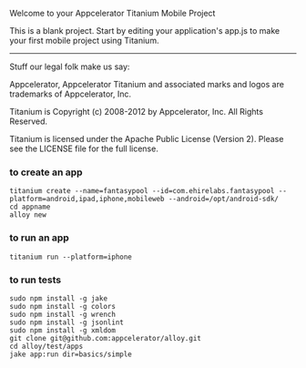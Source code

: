 Welcome to your Appcelerator Titanium Mobile Project

This is a blank project.  Start by editing your application's app.js to 
make your first mobile project using Titanium.



----------------------------------
Stuff our legal folk make us say:

Appcelerator, Appcelerator Titanium and associated marks and logos are 
trademarks of Appcelerator, Inc. 

Titanium is Copyright (c) 2008-2012 by Appcelerator, Inc. All Rights Reserved.

Titanium is licensed under the Apache Public License (Version 2). Please
see the LICENSE file for the full license.




### to create an app

```
titanium create --name=fantasypool --id=com.ehirelabs.fantasypool --platform=android,ipad,iphone,mobileweb --android=/opt/android-sdk/
cd appname
alloy new
```

### to run an app

```
titanium run --platform=iphone
```

### to run tests

```
sudo npm install -g jake
sudo npm install -g colors
sudo npm install -g wrench
sudo npm install -g jsonlint
sudo npm install -g xmldom
git clone git@github.com:appcelerator/alloy.git
cd alloy/test/apps
jake app:run dir=basics/simple
```
